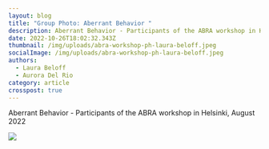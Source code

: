 ```yaml
---
layout: blog
title: "Group Photo: Aberrant Behavior "
description: Aberrant Behavior - Participants of the ABRA workshop in Helsinki, August 2022
date: 2022-10-26T18:02:32.343Z
thumbnail: /img/uploads/abra-workshop-ph-laura-beloff.jpeg
socialImage: /img/uploads/abra-workshop-ph-laura-beloff.jpeg
authors:
  - Laura Beloff
  - Aurora Del Rio
category: article
crosspost: true
---
```

Aberrant Behavior - Participants of the ABRA workshop in Helsinki, August 2022

![](/img/uploads/abra-workshop-ph-laura-beloff.jpeg)